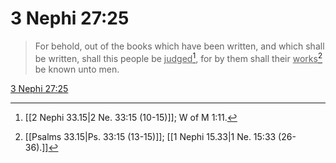 # 3 Nephi 27:25

> For behold, out of the books which have been written, and which shall be written, shall this people be <u>judged</u>[^a], for by them shall their <u>works</u>[^b] be known unto men.

[3 Nephi 27:25](https://www.churchofjesuschrist.org/study/scriptures/bofm/3-ne/27?lang=eng&id=p25#p25)


[^a]: [[2 Nephi 33.15|2 Ne. 33:15 (10-15)]]; W of M 1:11.
[^b]: [[Psalms 33.15|Ps. 33:15 (13-15)]]; [[1 Nephi 15.33|1 Ne. 15:33 (26-36).]]
